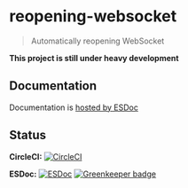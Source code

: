 # reopening-websocket

> Automatically reopening WebSocket

**This project is still under heavy development**

## Documentation

Documentation is [hosted by ESDoc](https://doc.esdoc.org/github.com/ls-age/reopening-websocket/)

## Status

**CircleCI:** [![CircleCI](https://circleci.com/gh/ls-age/reopening-websocket.svg?style=svg)](https://circleci.com/gh/ls-age/reopening-websocket)

**ESDoc:** [![ESDoc](https://doc.esdoc.org/github.com/ls-age/reopening-websocket/badge.svg)](https://doc.esdoc.org/github.com/ls-age/reopening-websocket) [![Greenkeeper badge](https://badges.greenkeeper.io/ls-age/reopening-websocket.svg)](https://greenkeeper.io/)
